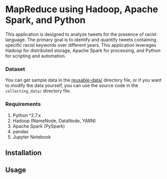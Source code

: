 # MapReduce using Hadoop, Apache Spark, and Python
This application is designed to analyze tweets for the presence of racist language. The primary goal is to identify and quantify tweets containing specific racist keywords over different years. This application leverages Hadoop for distributed storage, Apache Spark for processing, and Python for scripting and automation.

### Dataset
You can get sample data in the [reusable-data/](reusable-data) directory file, or if you want to modify the data yourself, you can use the source code in the ```collecting_data/``` directory file.

### Requirements
1. Python ^2.7.x
2. Hadoop (NameNode, DataNode, YARN)
3. Apache Spark (PySpark)
4. pandas
5. Jupyter Notebook

## Installation

## Usage
